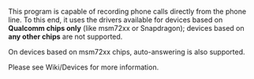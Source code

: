 This program is capable of recording phone calls directly from the phone line. To this end, it uses the drivers available for devices based on **Qualcomm chips only** (like msm72xx or Snapdragon); devices based on **any other chips** are not supported.

On devices based on msm72xx chips, auto-answering is also supported.

Please see Wiki/Devices for more information.